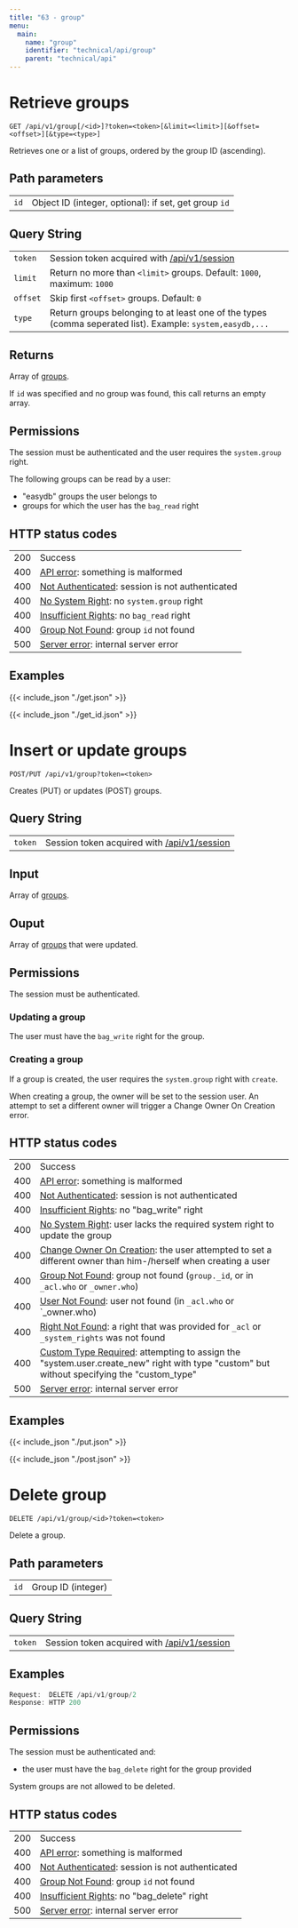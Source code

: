 ```yaml
---
title: "63 - group"
menu:
  main:
    name: "group"
    identifier: "technical/api/group"
    parent: "technical/api"
---
```

# <a name="list"></a> Retrieve groups

    GET /api/v1/group[/<id>]?token=<token>[&limit=<limit>][&offset=<offset>][&type=<type>]

Retrieves one or a list of groups, ordered by the group ID (ascending).

## Path parameters

|   |   |
|---|---|
| `id`            | Object ID (integer, optional): if set, get group `id` |

## Query String

|   |   |
|---|---|
| `token`  | Session token acquired with [/api/v1/session](/en/technical/api/session)                                  |
| `limit`  | Return no more than `<limit>` groups.  Default: `1000`, maximum: `1000`                                   |
| `offset` | Skip first `<offset>` groups.  Default: `0`                                                               |
| `type`   | Return groups belonging to at least one of the types (comma seperated list). Example: `system,easydb,...` |

## Returns

Array of [groups](/en/technical/types/group).

If `id` was specified and no group was found, this call returns an empty array.

## Permissions

The session must be authenticated and the user requires the `system.group` right.

The following groups can be read by a user:

- "easydb" groups the user belongs to
- groups for which the user has the `bag_read` right

## HTTP status codes

|   |   |
|---|---|
| 200 | Success |
| 400 | [API error](/en/technical/errors): something is malformed |
| 400 | [Not Authenticated](/en/technical/errors): session is not authenticated |
| 400 | [No System Right](/en/technical/errors): no `system.group` right |
| 400 | [Insufficient Rights](/en/technical/errors): no `bag_read` right |
| 400 | [Group Not Found](/en/technical/errors): group `id` not found |
| 500 | [Server error](/en/technical/errors): internal server error |

## Examples


{{< include_json "./get.json" >}}



{{< include_json "./get_id.json" >}}






# Insert or update groups

    POST/PUT /api/v1/group?token=<token>

Creates (PUT) or updates (POST) groups.

## Query String

|   |   |
|---|---|
| `token` | Session token acquired with [/api/v1/session](/en/technical/api/session) |

## Input

Array of [groups](/en/technical/types/group).

## Ouput

Array of [groups](/en/technical/types/group) that were updated.

## Permissions

The session must be authenticated.

### Updating a group

The user must have the `bag_write` right for the group.

### Creating a group

If a group is created, the user requires the `system.group` right with `create`.

When creating a group, the owner will be set to the session user. An attempt to set a different owner will trigger a Change Owner On Creation error.

## HTTP status codes

|   |   |
|---|---|
| 200 | Success |
| 400 | [API error](/en/technical/errors): something is malformed |
| 400 | [Not Authenticated](/en/technical/errors): session is not authenticated |
| 400 | [Insufficient Rights](/en/technical/errors): no "bag_write" right |
| 400 | [No System Right](/en/technical/errors): user lacks the required system right to update the group |
| 400 | [Change Owner On Creation](/en/technical/errors): the user attempted to set a different owner than him-/herself when creating a user |
| 400 | [Group Not Found](/en/technical/errors): group not found (`group._id`, or in `_acl.who` or `_owner.who`) |
| 400 | [User Not Found](/en/technical/errors): user not found (in `_acl.who` or `_owner.who) |
| 400 | [Right Not Found](/en/technical/errors): a right that was provided for `_acl` or `_system_rights` was not found |
| 400 | [Custom Type Required](/en/technical/errors): attempting to assign the "system.user.create_new" right with type "custom" but without specifying the "custom_type" |
| 500 | [Server error](/en/technical/errors): internal server error |

## Examples


{{< include_json "./put.json" >}}



{{< include_json "./post.json" >}}






# Delete group

    DELETE /api/v1/group/<id>?token=<token>

Delete a group.

## Path parameters

|   |   |
|---|---|
| `id`            | Group ID (integer) |

## Query String

|   |   |
|---|---|
| `token` | Session token acquired with [/api/v1/session](/en/technical/api/session) |

## Examples

```javascript
Request:  DELETE /api/v1/group/2
Response: HTTP 200
```

## Permissions

The session must be authenticated and:

- the user must have the `bag_delete` right for the group provided

System groups are not allowed to be deleted.

## HTTP status codes

|   |   |
|---|---|
| 200 | Success |
| 400 | [API error](/en/technical/errors): something is malformed |
| 400 | [Not Authenticated](/en/technical/errors): session is not authenticated |
| 400 | [Group Not Found](/en/technical/errors): group `id` not found |
| 400 | [Insufficient Rights](/en/technical/errors): no "bag_delete" right |
| 500 | [Server error](/en/technical/errors): internal server error |
